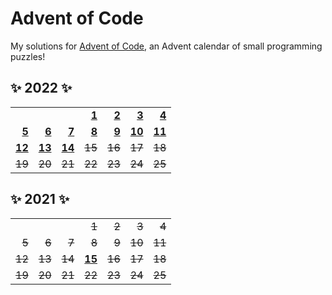 # Advent of Code

My solutions for [Advent of Code](https://adventofcode.com/about), an Advent calendar of small programming puzzles!

## ✨ 2022 ✨

[22-1]: 2022/src/solutions/day01.rs
[22-2]: 2022/src/solutions/day02.rs
[22-3]: 2022/src/solutions/day03.rs
[22-4]: 2022/src/solutions/day04.rs
[22-5]: 2022/src/solutions/day05.rs
[22-6]: 2022/src/solutions/day06.rs
[22-7]: 2022/src/solutions/day07/solve.py
[22-8]: 2022/src/solutions/day08.rs
[22-9]: 2022/src/solutions/day09.rs
[22-10]: 2022/src/solutions/day10.rs
[22-11]: 2022/src/solutions/day11.rs
[22-12]: 2022/src/solutions/day12.rs
[22-13]: 2022/src/solutions/day13/solve.py
[22-14]: 2022/src/solutions/day14.rs

|          |          |          |          |          |          |          |
| -------: | -------: | -------: | -------: | -------: | -------: | -------: |
|          |          |          | **[1][22-1]** | **[2][22-2]** | **[3][22-3]** | **[4][22-4]** |
| **[5][22-5]** | **[6][22-6]** | **[7][22-7]** | **[8][22-8]** | **[9][22-9]** | **[10][22-10]** | **[11][22-11]** |
| **[12][22-12]** | **[13][22-13]** | **[14][22-14]** | ~~15~~ | ~~16~~ | ~~17~~ | ~~18~~ |
| ~~19~~ | ~~20~~ | ~~21~~ | ~~22~~ | ~~23~~ | ~~24~~ | ~~25~~ |


## ✨ 2021 ✨

[21-15]: 2021/src/solutions/day15.rs

|          |          |          |          |          |          |          |
| -------: | -------: | -------: | -------: | -------: | -------: | -------: |
|          |          |          | ~~1~~ | ~~2~~ | ~~3~~ | ~~4~~ |
| ~~5~~ | ~~6~~ | ~~7~~ | ~~8~~ | ~~9~~ | ~~10~~ | ~~11~~ |
| ~~12~~ | ~~13~~ | ~~14~~ | **[15][21-15]** | ~~16~~ | ~~17~~ | ~~18~~ |
| ~~19~~ | ~~20~~ | ~~21~~ | ~~22~~ | ~~23~~ | ~~24~~ | ~~25~~ |
